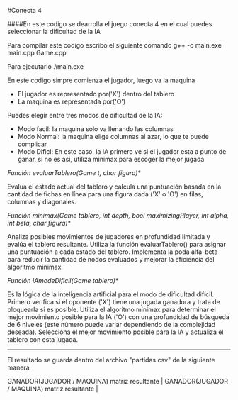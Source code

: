 #Conecta 4

####En este codigo se dearrolla el juego conecta 4 en el cual puedes seleccionar la dificultad de la IA

Para compilar este codigo escribo el siguiente comando
g++ -o main.exe main.cpp Game.cpp

Para ejecutarlo
.\main.exe


<p>
En este codigo simpre comienza el jugador, luego va la maquina
</p>

- El jugador es representado por('X') dentro del tablero
- La maquina es representada por('O')


<p>
Puedes elegir entre tres modos de dificultad de la IA:
</p>

- Modo facil: la maquina solo va llenando las columnas
- Modo Normal: la maquina elige columnas al azar, lo que te puede complicar
- Modo Dificl: En este caso, la IA primero ve si el jugador esta a punto de ganar, si no es asi, utiliza minimax para escoger la mejor jugada


**Función evaluarTablero(Game* t, char figura)**

Evalua el estado actual del tablero y calcula una puntuación basada en la cantidad de fichas en línea para una figura dada ('X' o 'O') en filas, columnas y diagonales.


**Función minimax(Game* tablero, int depth, bool maximizingPlayer, int alpha, int beta, char figura)**

Analiza posibles movimientos de jugadores en profundidad limitada y evalúa el tablero resultante.
Utiliza la función evaluarTablero() para asignar una puntuación a cada estado del tablero.
Implementa la poda alfa-beta para reducir la cantidad de nodos evaluados y mejorar la eficiencia del algoritmo minimax.


**Función IAmodeDificil(Game* tablero)**

Es la lógica de la inteligencia artificial para el modo de dificultad difícil.
Primero verifica si el oponente ('X') tiene una jugada ganadora y trata de bloquearla si es posible.
Utiliza el algoritmo minimax para determinar el mejor movimiento posible para la IA ('O') con una profundidad de búsqueda de 6 niveles (este número puede variar dependiendo de la complejidad deseada).
Selecciona el mejor movimiento posible para la IA y actualiza el tablero con esta jugada.



------------

El resultado se guarda dentro del archivo "partidas.csv" de la siguiente manera

GANADOR(JUGADOR / MAQUINA)
matriz resultante
|
GANADOR(JUGADOR / MAQUINA)
matriz resultante
|
